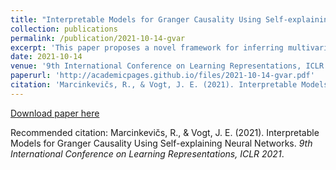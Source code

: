```yaml
---
title: "Interpretable Models for Granger Causality Using Self-explaining Neural Networks"
collection: publications
permalink: /publication/2021-10-14-gvar
excerpt: 'This paper proposes a novel framework for inferring multivariate Granger causality under nonlinear dynamics based on an extension of self-explaining neural networks.'
date: 2021-10-14
venue: '9th International Conference on Learning Representations, ICLR 2021'
paperurl: 'http://academicpages.github.io/files/2021-10-14-gvar.pdf'
citation: 'Marcinkevičs, R., & Vogt, J. E. (2021). Interpretable Models for Granger Causality Using Self-explaining Neural Networks. <i>9th International Conference on Learning Representations, ICLR 2021</i>.'
---
```


[Download paper here](http://academicpages.github.io/files/2021-10-14-gvar.pdf)

Recommended citation: Marcinkevičs, R., & Vogt, J. E. (2021). Interpretable Models for Granger Causality Using Self-explaining Neural Networks. <i>9th International Conference on Learning Representations, ICLR 2021</i>.

